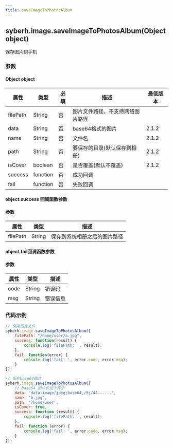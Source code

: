 ```yaml
---
title: saveImageToPhotosAlbum
---
```


## syberh.image.saveImageToPhotosAlbum(Object object)

保存图片到手机

### 参数

#### Object object

| 属性    | 类型     | 必填 | 描述                                                         | 最低版本|
| ------- | -------- | -------- | ------------------------------------------------------------ |----|
| filePath | String | 否 | 图片文件路径，不支持网络图片路径 | |
| data | String | 否 | base64格式的图片 | 2.1.2 |
| name | String | 否 | 文件名 | 2.1.2 |
| path | String | 否 | 要保存的目录(默认保存到相册) | 2.1.2 |
| isCover | boolean | 否 | 是否覆盖(默认不覆盖) | 2.1.2 |
| success | function | 否       | 成功回调                                       | |
| fail    | function | 否       | 失败回调                                       | |


#### object.success 回调函数参数

#### 参数
| 属性           | 类型    | 描述                                 |
| -------------- | ------  | ------------------------------------ |
| filePath | String | 保存到系统相册之后的图片路径 |

#### object.fail回调函数参数
#### 参数
| 属性 | 类型   | 描述     |
| ---- | ------ | -------- |
| code | String | 错误码   |
| msg  | String | 错误信息 |


### 代码示例
```js
// 保存图片文件
syberh.image.saveImageToPhotosAlbum({
    filePath: "/home/user/a.jpg",
	success: function(result) {
        console.log('filePath: ', result);
    },
    fail: function(error) {
        console.log('fail: ', error.code, error.msg);
    }
});

// 保存base64图片
syberh.image.saveImageToPhotosAlbum({
    // base64 图片长这个样子
    data: 'data:image/jpeg;base64,/9j/4A......',
    name: 'b.jpg',
    path: '/home/user',
    isCover: true,
    success: function (result) {
        console.log('filePath: ', result);
    },
    fail: function (error) {
        console.log('fail: ', error.code, error.msg);
    }
});
```